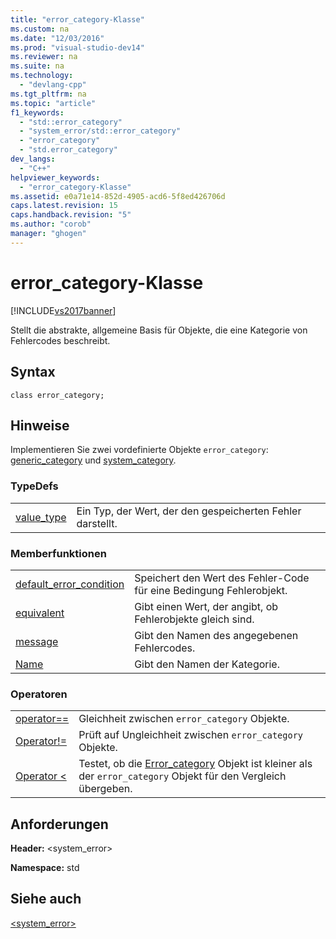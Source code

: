 ```yaml
---
title: "error_category-Klasse"
ms.custom: na
ms.date: "12/03/2016"
ms.prod: "visual-studio-dev14"
ms.reviewer: na
ms.suite: na
ms.technology: 
  - "devlang-cpp"
ms.tgt_pltfrm: na
ms.topic: "article"
f1_keywords: 
  - "std::error_category"
  - "system_error/std::error_category"
  - "error_category"
  - "std.error_category"
dev_langs: 
  - "C++"
helpviewer_keywords: 
  - "error_category-Klasse"
ms.assetid: e0a71e14-852d-4905-acd6-5f8ed426706d
caps.latest.revision: 15
caps.handback.revision: "5"
ms.author: "corob"
manager: "ghogen"
---
```

# error_category-Klasse
[!INCLUDE[vs2017banner](../assembler/inline/includes/vs2017banner.md)]

Stellt die abstrakte, allgemeine Basis für Objekte, die eine Kategorie von Fehlercodes beschreibt.  
  
## Syntax  
  
```  
class error_category;  
```  
  
## Hinweise  
 Implementieren Sie zwei vordefinierte Objekte `error_category`: [generic\_category](../Topic/generic_category.md) und [system\_category](../Topic/system_category.md).  
  
### TypeDefs  
  
|||  
|-|-|  
|[value\_type](../Topic/error_category::value_type.md)|Ein Typ, der Wert, der den gespeicherten Fehler darstellt.|  
  
### Memberfunktionen  
  
|||  
|-|-|  
|[default\_error\_condition](../Topic/error_category::default_error_condition.md)|Speichert den Wert des Fehler\-Code für eine Bedingung Fehlerobjekt.|  
|[equivalent](../Topic/error_category::equivalent.md)|Gibt einen Wert, der angibt, ob Fehlerobjekte gleich sind.|  
|[message](../Topic/error_category::message.md)|Gibt den Namen des angegebenen Fehlercodes.|  
|[Name](../Topic/error_category::name.md)|Gibt den Namen der Kategorie.|  
  
### Operatoren  
  
|||  
|-|-|  
|[operator\=\=](../Topic/error_category::operator==.md)|Gleichheit zwischen `error_category` Objekte.|  
|[Operator\!\=](../Topic/error_category::operator!=.md)|Prüft auf Ungleichheit zwischen `error_category` Objekte.|  
|[Operator \<](../Topic/error_category::operator%3C.md)|Testet, ob die [Error\_category](../standard-library/error-category-class.md) Objekt ist kleiner als der `error_category` Objekt für den Vergleich übergeben.|  
  
## Anforderungen  
 **Header:** \<system\_error\>  
  
 **Namespace:** std  
  
## Siehe auch  
 [\<system\_error\>](../standard-library/system-error.md)